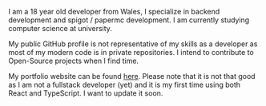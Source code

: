 I am a 18 year old developer from Wales, I specialize in backend development and spigot / papermc development. I am currently studying computer science at university.

My public GitHub profile is not representative of my skills as a developer as most of my modern code is in private repositories. I intend to contribute to Open-Source projects when I find time.

My portfolio website can be found [here](https://reassembly.dev). Please note that it is not that good as I am not a fullstack developer (yet) and it is my first time using both React and TypeScript. I want to update it soon.
